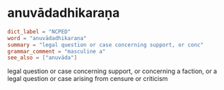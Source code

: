 # anuvādadhikaraṇa

``` toml
dict_label = "NCPED"
word = "anuvādadhikaraṇa"
summary = "legal question or case concerning support, or conc"
grammar_comment = "masculine a"
see_also = ["anuvāda"]
```

legal question or case concerning support, or concerning a faction, or a legal question or case arising from censure or criticism

